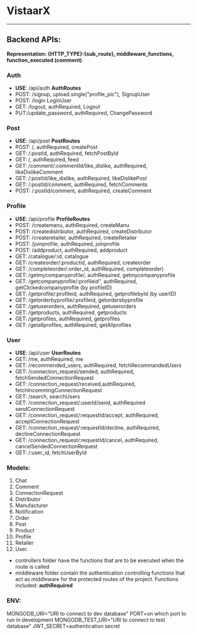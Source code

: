 # VistaarX 
---
## Backend APIs:
**Representation: {HTTP_TYPE}:{sub_route}, middleware_functions, function_executed (comment)**

### Auth
* **USE**: /api/auth **AuthRoutes**
* POST: /signup, upload.single("profile_pic"), SignupUser
* POST: /login LoginUser
* GET: /logout, authRequired, Logout
* PUT:/update_password, authRequired, ChangePassword

### Post
* **USE**: /api/post **PostRoutes**
* POST: /, authRequired, createPost
* GET: /:postId, authRequired, fetchPostById
* GET: /, authRequired, feed
* GET: /comment/:commentId/like_dislike, authRequired, likeDislikeComment
* GET: /:postId/like_dislike, authRequired, likeDislikePost
* GET: /:postId/comment, authRequired, fetchComments
* POST: /:postId/comment, authRequired, createComment

### Profile
* **USE**: /api/profile **ProfileRoutes**
* POST: /createmanu, authRequired, createManu
* POST: /createdistributor, authRequired, createDistributor
* POST: /createretailer, authRequired, createRetailer
* POST: /joinprofile, authRequired, joinprofile
* POST: /addproduct, authRequired, addproduct
* GET: /catalogue/:id, catalogue
* GET: /createorder/:productid, authRequired, createorder
* GET: /completeorder/:order_id, authRequired, completeorder)
* GET: /getmycompanyprofile/, authRequired, getmycompanyprofile 
* GET: /getcompanyprofile/:profileid", authRequired, getClickedcompanyprofile (by profileID)
* GET: /getprofile/:profileid, authRequired, getprofilebyId (by userID)
* GET: /getorderbyprofile/:profileid, getordersbyprofile
* GET: /getuserorders, authRequired, getuserorders
* GET: /getproducts, authRequired, getproducts
* GET: /getprofiles, authRequired, getprofiles
* GET: /getallprofiles, authRequired, getAllprofiles

### User
* **USE**: /api/user **UserRoutes**
* GET: /me, authRequired, me
* GET: /recommended_users, authRequired, fetchRecommandedUsers
* GET: /connection_request/sended, authRequired, fetchSendedConnectionRequest
* GET: /connection_request/received,authRequired, fetchIncommingConnectionRequest
* GET: /search, searchUsers
* GET: /connection_request/:userId/send, authRequired sendConnectionRequest
* GET: /connection_request/:requestId/accept, authRequired, acceptConnectionRequest
* GET: /connection_request/:requestId/decline, authRequired, declineConnectionRequest
* GET: /connection_request/:requestId/cancel, authRequired, cancelSendedConnectionRequest
* GET: /:user_id, fetchUserById

### Models:
1. Chat
2. Comment
3. ConnectionRequest
4. Distributor
5. Manufacturer
6. Notification
7. Order
8. Post
9. Product
10. Profile
11. Retailer
12. User.

* controllers folder have the functions that are to be executed when the route is called
* middleware folder contain the authentication controlling functions that act as middleware for the protected routes of the project. Functions included: **authRequired**

### ENV:
MONGODB_URI="URI to connect to dev database"
PORT=on which port to run in development
MONGODB_TEST_URI="URI to connect to test database"
JWT_SECRET=authentication secret